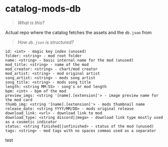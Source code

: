 # catalog-mods-db
> *What is this?*

Actual repo where the catalog fetches the assets and the `db.json` from

> *How `db.json` is structured?*

```
id: <int> - magic key index (unused)
folder: <string> - mod root folder
name: <string> - basic internal name for the mod (unused)
mod_title: <string> - name of the mod
mod_creator: <string> - chart/mod creator
mod_artist: <string> - mod original artist
song_artist: <string> - mods song artist
song_title: <string> - mods song title
length: <string MM:SS> - song's or mod length
bpm: <int> - bpm of the mod
preview_imgs: <string '[name].[extension]'> - image preview name for the mod card
thumb_img: <string '[name].[extension]'> - mods thumbnail name
release_date: <string YYYY/MM/DD> - mods original release
download_link: <url> - download link to mod
download_type: <string discord||mega> - download link type mostly used as a cosmetic indicator
status: <string finished||unfinished> - status of the mod (unused)
tags: <string> - mod tags with no spaces commas used as a separator
```
test
